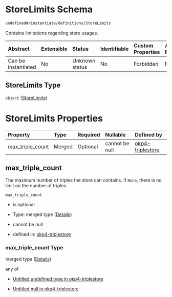 # StoreLimits Schema

```txt
undefined#/instantiate/definitions/StoreLimits
```

Contains limitations regarding store usages.

| Abstract            | Extensible | Status         | Identifiable | Custom Properties | Additional Properties | Access Restrictions | Defined In                                                                     |
| :------------------ | :--------- | :------------- | :----------- | :---------------- | :-------------------- | :------------------ | :----------------------------------------------------------------------------- |
| Can be instantiated | No         | Unknown status | No           | Forbidden         | Forbidden             | none                | [okp4-triplestore.json\*](schema/okp4-triplestore.json "open original schema") |

## StoreLimits Type

`object` ([StoreLimits](okp4-triplestore-instantiatemsg-definitions-storelimits.md))

# StoreLimits Properties

| Property                                | Type   | Required | Nullable       | Defined by                                                                                                                                                                              |
| :-------------------------------------- | :----- | :------- | :------------- | :-------------------------------------------------------------------------------------------------------------------------------------------------------------------------------------- |
| [max\_triple\_count](#max_triple_count) | Merged | Optional | cannot be null | [okp4-triplestore](okp4-triplestore-instantiatemsg-definitions-storelimits-properties-max_triple_count.md "undefined#/instantiate/definitions/StoreLimits/properties/max_triple_count") |

## max\_triple\_count

The maximum number of triples the store can contains. If `None`, there is no limit on the number of triples.

`max_triple_count`

*   is optional

*   Type: merged type ([Details](okp4-triplestore-instantiatemsg-definitions-storelimits-properties-max_triple_count.md))

*   cannot be null

*   defined in: [okp4-triplestore](okp4-triplestore-instantiatemsg-definitions-storelimits-properties-max_triple_count.md "undefined#/instantiate/definitions/StoreLimits/properties/max_triple_count")

### max\_triple\_count Type

merged type ([Details](okp4-triplestore-instantiatemsg-definitions-storelimits-properties-max_triple_count.md))

any of

*   [Untitled undefined type in okp4-triplestore](okp4-triplestore-instantiatemsg-definitions-storelimits-properties-max_triple_count-anyof-0.md "check type definition")

*   [Untitled null in okp4-triplestore](okp4-triplestore-instantiatemsg-definitions-storelimits-properties-max_triple_count-anyof-1.md "check type definition")
